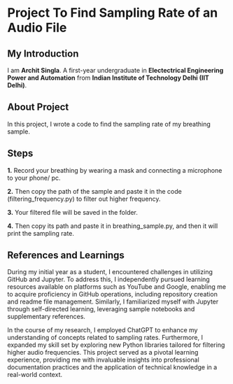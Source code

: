 # Project To Find Sampling Rate of an Audio File

## My Introduction
I am **Archit Singla**. A first-year undergraduate in **Electectrical Engineering Power and Automation** from **Indian Institute of Technology Delhi (IIT Delhi)**.

## About Project

In this project, I wrote a code to find the sampling rate of my breathing sample.

## Steps

**1.** Record your breathing by wearing a mask and connecting a microphone to your phone/ pc.

**2.** Then copy the path of the sample and paste it in the code (filtering_frequency.py) to filter out higher frequency.

**3.** Your filtered file will be saved in the folder.

**4.** Then copy its path and paste it in breathing_sample.py, and then it will print the sampling rate.

## References and Learnings 
During my initial year as a student, I encountered challenges in utilizing GitHub and Jupyter. To address this, I independently pursued learning resources available on platforms such as YouTube and Google, enabling me to acquire proficiency in GitHub operations, including repository creation and readme file management. Similarly, I familiarized myself with Jupyter through self-directed learning, leveraging sample notebooks and supplementary references.

In the course of my research, I employed ChatGPT to enhance my understanding of concepts related to sampling rates. Furthermore, I expanded my skill set by exploring new Python libraries tailored for filtering higher audio frequencies. This project served as a pivotal learning experience, providing me with invaluable insights into professional documentation practices and the application of technical knowledge in a real-world context.
